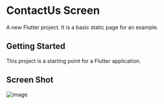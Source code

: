 # ContactUs Screen

A new Flutter project. It is a basic static page for an example.

## Getting Started

This project is a starting point for a Flutter application.

## Screen Shot

![image](https://user-images.githubusercontent.com/44062527/157051991-9a04dbbe-ea90-4b61-b348-972f546911a8.png)


